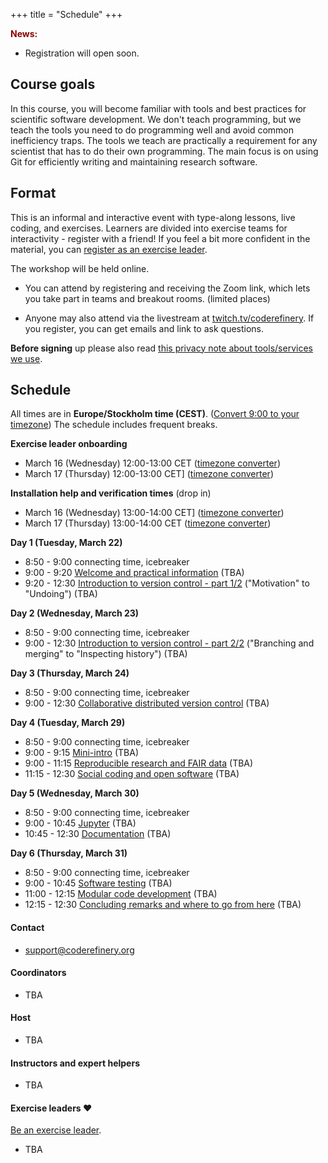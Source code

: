 +++
title = "Schedule"
+++

<div class="alert alert-info">
<span style="color:darkred;font-weight:bold">News:</span>

* Registration will open soon.

</div>

## Course goals

In this course, you will become familiar with tools and best practices
for scientific software development.  We don't teach programming, but we teach the tools you need
to do programming well and avoid common inefficiency traps.
The tools we teach are
practically a requirement for any scientist that has to do their own programming. The main
focus is on using Git for efficiently writing and maintaining research
software.

## Format

This is an informal and interactive event with type-along lessons,
live coding, and exercises. Learners are divided into exercise teams for
interactivity - register with a friend!  If you feel a bit more
confident in the material, you can [register as an exercise
leader](volunteer/).

The workshop will be held online.

* You can attend by registering and
  receiving the Zoom link, which lets you take part in teams and
  breakout rooms. (limited places)

* Anyone may also attend via the livestream at
  [twitch.tv/coderefinery](https://twitch.tv/coderefinery).  If you
  register, you can get emails and link to ask questions.

**Before signing** up please also read
[this privacy note about tools/services we use](requirements/#privacy-and-tools-online-services).


## Schedule

All times are in **Europe/Stockholm time (CEST)**. ([Convert 9:00 to
your timezone](https://arewemeetingyet.com/Stockholm/2022-03-22/09:00))
The schedule includes frequent breaks.

**Exercise leader onboarding**
- March 16 (Wednesday) 12:00-13:00 CET ([timezone converter](https://arewemeetingyet.com/Stockholm/2022-03-16/12:00))
- March 17 (Thursday) 12:00-13:00 CET] ([timezone converter](https://arewemeetingyet.com/Stockholm/2022-03-17/12:00))

**Installation help and verification times** (drop in)
- March 16 (Wednesday) 13:00-14:00 CET] ([timezone converter](https://arewemeetingyet.com/Stockholm/2022-03-16/13:00))
- March 17 (Thursday) 13:00-14:00 CET   ([timezone converter](https://arewemeetingyet.com/Stockholm/2022-03-17/13:00))

**Day 1 (Tuesday, March 22)**
- 8:50 - 9:00 connecting time, icebreaker
- 9:00 - 9:20
  [Welcome and practical information](https://github.com/coderefinery/workshop-intro/blob/master/README.md)
  (TBA)
- 9:20 - 12:30
  [Introduction to version control - part 1/2](https://coderefinery.github.io/git-intro/) ("Motivation" to "Undoing")
  (TBA)

**Day 2 (Wednesday, March 23)**
- 8:50 - 9:00 connecting time, icebreaker
- 9:00 - 12:30
  [Introduction to version control - part 2/2](https://coderefinery.github.io/git-intro/) ("Branching and merging" to "Inspecting history")
  (TBA)

**Day 3 (Thursday, March 24)**
- 8:50 - 9:00 connecting time, icebreaker
- 9:00 - 12:30
  [Collaborative distributed version control](https://coderefinery.github.io/git-collaborative/)
  (TBA)

**Day 4 (Tuesday, March 29)**
- 8:50 - 9:00 connecting time, icebreaker
- 9:00 - 9:15
  [Mini-intro](https://github.com/coderefinery/workshop-intro/blob/master/README.md)
  (TBA)
- 9:00 - 11:15
  [Reproducible research and FAIR data](https://coderefinery.github.io/reproducible-research/)
  (TBA)
- 11:15 - 12:30
  [Social coding and open software](https://coderefinery.github.io/social-coding/)
  (TBA)

**Day 5 (Wednesday, March 30)**
- 8:50 - 9:00 connecting time, icebreaker
- 9:00 - 10:45
  [Jupyter](https://coderefinery.github.io/jupyter/)
  (TBA)
- 10:45 - 12:30
  [Documentation](https://coderefinery.github.io/documentation/)
  (TBA)

**Day 6 (Thursday, March 31)**
- 8:50 - 9:00 connecting time, icebreaker
- 9:00 - 10:45
  [Software testing](https://coderefinery.github.io/testing/)
  (TBA)
- 11:00 - 12:15
  [Modular code development](https://coderefinery.github.io/modular-type-along/)
  (TBA)
- 12:15 - 12:30
  [Concluding remarks and where to go from here](https://github.com/coderefinery/workshop-outro/blob/master/README.md)
  (TBA)


#### Contact

- <support@coderefinery.org>

#### Coordinators

- TBA


#### Host

- TBA


#### Instructors and expert helpers

- TBA

#### Exercise leaders :heart:

[Be an exercise leader](volunteer/).

- TBA
